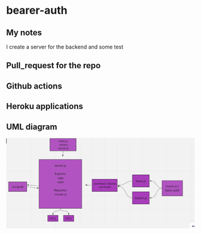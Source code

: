 # bearer-auth

## My notes

I create a server for the backend and some test

## Pull_request for the repo




## Github actions




## Heroku applications




## UML diagram

![UML DIAGRAM](./33.png)